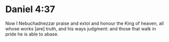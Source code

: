 # Daniel 4:37

Now I Nebuchadnezzar praise and extol and honour the King of heaven, all whose works [are] truth, and his ways judgment: and those that walk in pride he is able to abase.